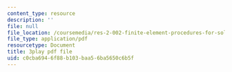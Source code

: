```yaml
---
content_type: resource
description: ''
file: null
file_location: /coursemedia/res-2-002-finite-element-procedures-for-solids-and-structures-spring-2010/c0cba6946f88b103baa56ba5650c6b5f_Tf0FDnIUHCI.pdf
file_type: application/pdf
resourcetype: Document
title: 3play pdf file
uid: c0cba694-6f88-b103-baa5-6ba5650c6b5f
---
```


